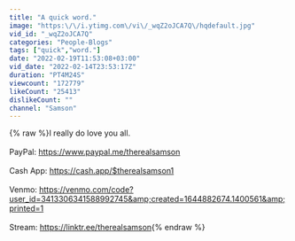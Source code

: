 ```yaml
---
title: "A quick word."
image: "https:\/\/i.ytimg.com\/vi\/_wqZ2oJCA7Q\/hqdefault.jpg"
vid_id: "_wqZ2oJCA7Q"
categories: "People-Blogs"
tags: ["quick","word."]
date: "2022-02-19T11:53:08+03:00"
vid_date: "2022-02-14T23:53:17Z"
duration: "PT4M24S"
viewcount: "172779"
likeCount: "25413"
dislikeCount: ""
channel: "Samson"
---
```

{% raw %}I really do love you all.<br /><br />PayPal: <a rel="nofollow" target="blank" href="https://www.paypal.me/therealsamson">https://www.paypal.me/therealsamson</a><br /><br />Cash App: <a rel="nofollow" target="blank" href="https://cash.app/$therealsamson1">https://cash.app/$therealsamson1</a><br /><br />Venmo: <a rel="nofollow" target="blank" href="https://venmo.com/code?user_id=3413306341588992745&amp;created=1644882674.1400561&amp;printed=1">https://venmo.com/code?user_id=3413306341588992745&amp;created=1644882674.1400561&amp;printed=1</a><br /><br />Stream: <a rel="nofollow" target="blank" href="https://linktr.ee/therealsamson">https://linktr.ee/therealsamson</a>{% endraw %}
